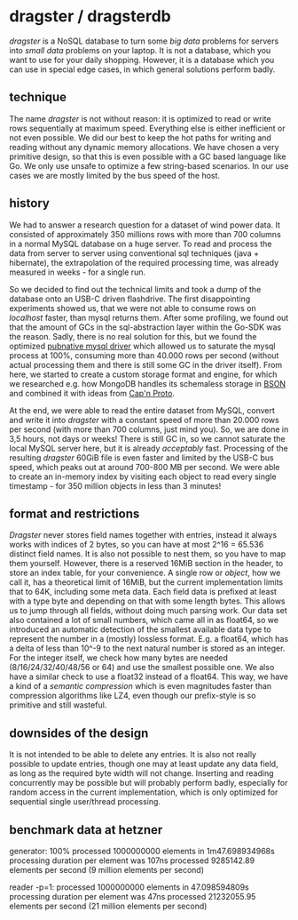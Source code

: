 # dragster / dragsterdb
*dragster* is a NoSQL database to turn some *big data* problems for servers into 
*small data* problems on your laptop. It is not a database, which you want to
use for your daily shopping. However, it is a database which
you can use in special edge cases, in which general solutions perform
badly.

## technique
The name *dragster* is not without reason: it is optimized to read or write
rows sequentially at maximum speed. Everything else is either inefficient
or not even possible. We did our best to keep the hot paths for writing
and reading without any dynamic memory allocations. We have chosen
a very primitive design, so that this is even possible with a GC based language
like Go. We only use unsafe to optimize a few string-based scenarios.
In our use cases we are mostly limited by the bus speed of the host.

## history
We had to answer a research question for a dataset of wind power data.
It consisted of approximately 350 millions rows with more than 700 columns
in a normal MySQL database on a huge server. To read and process the data from
server to server using conventional sql techniques (java + hibernate),
the extrapolation of the required processing time, was already measured in weeks - 
for a single run. 

So we decided to find out the technical limits and took a dump of the database
onto an USB-C driven flashdrive. The first disappointing experiments
showed us, that we were not able to consume rows on *localhost* faster, than mysql
returns them. After some profiling, we found out that the amount of GCs in
the sql-abstraction layer within the Go-SDK was the reason. Sadly, there is
no real solution for this, but we found the optimized [pubnative mysql driver](https://github.com/pubnative/mysqldriver-go)
which allowed us to saturate the mysql process at 100%, consuming more than 40.000 
rows per second (without actual processing them and there is still some
GC in the driver itself). From here, we started to create a custom storage
format and engine, for which we researched e.g. how MongoDB handles its schemaless
storage in [BSON](https://en.wikipedia.org/wiki/BSON) and combined it with ideas 
from [Cap'n Proto](https://capnproto.org/). 

At the end, we were able to read the entire dataset from MySQL, convert
and write it into *dragster* with a constant speed of more than 20.000 rows
per second (with more than 700 columns, just mind you). So, we are done
in 3,5 hours, not days or weeks! There is still GC in, so we cannot saturate 
the local MySQL server here, but it is already *acceptably* fast. 
Processing of the resulting *dragster* 60GiB file is even faster and 
limited by the USB-C bus speed, which peaks out at around 700-800 MB per second. 
We were able to create an in-memory
index by visiting each object to read every single timestamp - for 350 million 
objects in less than 3 minutes!

## format and restrictions
*Dragster* never stores field names together with entries, instead it
always works with indices of 2 bytes, so you can have at most 2^16 = 65.536 
distinct field names. It is also not possible to nest them, so you have to
map them yourself. However, there is a reserved 16MiB section in the header, 
to store an index table, for your convenience. A single row or *object*, how
we call it, has a theoretical limit of 16MiB, but the current implementation
limits that to 64K, including some meta data. Each field data is prefixed at
least with a type byte and depending on that with some length bytes. This
allows us to jump through all fields, without doing much parsing work. Our
data set also contained a lot of small numbers, which came all in as float64,
so we introduced an automatic detection of the smallest available data type
to represent the number in a (mostly) lossless format. E.g. a float64, which
has a delta of less than 10^-9 to the next natural number is stored as an 
integer. For the integer itself, we check how many bytes are needed (8/16/24/32/40/48/56 or 64)
and use the smallest possible one. We also have a similar check
to use a float32 instead of a float64. This way, we have a kind of a *semantic compression*
which is even magnitudes faster than compression algorithms like LZ4, even though
our prefix-style is so primitive and still wasteful.

## downsides of the design
It is not intended to be able to delete any entries. It is also not really possible
to update entries, though one may at least update any data field, as long as
the required byte width will not change. Inserting and reading concurrently
may be possible but will probably perform badly, especially for random access
in the current implementation, which is only optimized for 
sequential single user/thread processing.


## benchmark data at hetzner
generator:
100%
processed 1000000000 elements in 1m47.698934968s
processing duration per element was 107ns
processed 9285142.89 elements per second (9 million elements per second)

reader -p=1:
processed 1000000000 elements in 47.098594809s
processing duration per element was 47ns
processed 21232055.95 elements per second (21 million elements per second)